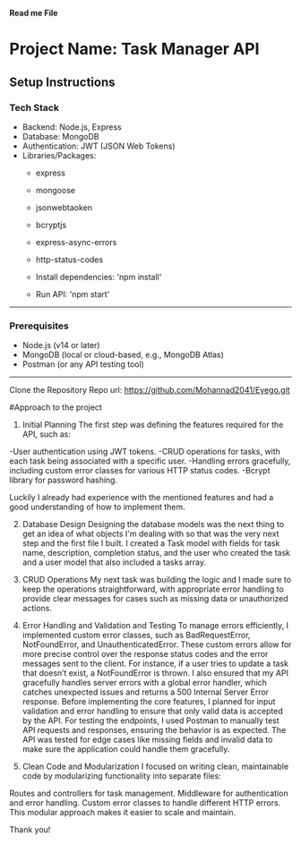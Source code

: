 **Read me File**
# Project Name: Task Manager API

## Setup Instructions

### Tech Stack
- Backend: Node.js, Express
- Database: MongoDB
- Authentication: JWT (JSON Web Tokens)
- Libraries/Packages: 
  - express
  - mongoose
  - jsonwebtaoken
  - bcryptjs
  - express-async-errors
  - http-status-codes

  - Install dependencies: 'npm install'
  - Run API: 'npm start'


---
### Prerequisites
- Node.js (v14 or later)
- MongoDB (local or cloud-based, e.g., MongoDB Atlas)
- Postman (or any API testing tool)

---


Clone the Repository
Repo url: https://github.com/Mohannad2041/Eyego.git

#Approach to the project


1. Initial Planning
The first step was defining the features required for the API, such as:

-User authentication using JWT tokens.
-CRUD operations for tasks, with each task being associated with a specific user.
-Handling errors gracefully, including custom error classes for various HTTP status codes.
-Bcrypt library for password hashing.

Luckily I already had experience with the mentioned features and had a good understanding of how to implement them.

2. Database Design
Designing the database models was the next thing to get an idea of what objects I'm dealing with so that was the very next step and the first file I built. I created a Task model with fields for task name, description, completion status, and the user who created the task and a user model that also included a tasks array.

3. CRUD Operations
My next task was building the logic and I made sure to keep the operations straightforward, with appropriate error handling to provide clear messages for cases such as missing data or unauthorized actions.

4. Error Handling and Validation and Testing
To manage errors efficiently, I implemented custom error classes, such as BadRequestError, NotFoundError, and UnauthenticatedError. These custom errors allow for more precise control over the response status codes and the error messages sent to the client. For instance, if a user tries to update a task that doesn’t exist, a NotFoundError is thrown.
I also ensured that my API gracefully handles server errors with a global error handler, which catches unexpected issues and returns a 500 Internal Server Error response.
Before implementing the core features, I planned for input validation and error handling to ensure that only valid data is accepted by the API. 
For testing the endpoints, I used Postman to manually test API requests and responses, ensuring the behavior is as expected. The API was tested for edge cases like missing fields and invalid data to make sure the application could handle them gracefully.

5. Clean Code and Modularization
I focused on writing clean, maintainable code by modularizing functionality into separate files:

Routes and controllers for task management.
Middleware for authentication and error handling.
Custom error classes to handle different HTTP errors.
This modular approach makes it easier to scale and maintain.

Thank you!

